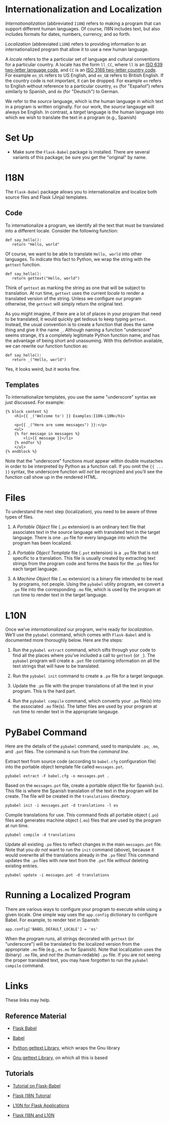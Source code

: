 Internationalization and Localization
=====================================

*Internationalization* (abbreviated `I18N`) refers to making a program
that can support different human languages. Of course, I18N includes
text, but also includes formats for dates, numbers, currency, and so
forth.

*Localization* (abbreviated `L10N`) refers to providing information to
an internationalized program that allow it to use a new human language.

A *locale* refers to the a particular set of language and cultural
conventions for a particular country. A locale has the form `ll_CC`,
where `ll` is an [ISO 639 two-letter language
code](https://en.wikipedia.org/wiki/ISO_639), and `CC` is an [ISO 3166
two-letter country code](https://en.wikipedia.org/wiki/ISO_3166). For
example `en_US` refers to US English, and `en_GB` refers to British
English. If the country code is not important, it can be dropped. For
example `en` refers to English without reference to a particular
country, `es` (for "Español") refers similarly to Spanish, and `de` (for
"Deutsch") to German.

We refer to the *source* language, which is the human language in which
text in a program is written originally. For our work, the *source*
langauge will always be English. In contrast, a *target* language is the
human language into which we wish to translate the text in a program
(e.g., Spanish)

Set Up
======

-   Make sure the `Flask-Babel` package is installed. There are several
    variants of this package; be sure you get the "original" by name.

I18N
====

The `Flask-Babel` package allows you to internationalize and localize
both source files and Flask (Jinja) templates.

Code
----

To internationalize a program, we identify all the text that must be
translated into a different locale. Consider the following function:

    def say_hello():
       return "Hello, world"

Of course, we want to be able to translate `Hello, world` into other
languages. To indicate this fact to Python, we wrap the string with the
`gettext` function.

    def say_hello():
       return gettext("Hello, world")

Think of `gettext` as marking the string as one that will be subject to
translation. At run time, `gettext` uses the current *locale* to render
a translated version of the string. Unless we configure our program
otherwise, the `gettext` will simply return the original text.

As you might imagine, if there are a lot of places in your program that
need to be translated, it would quickly get tedious to keep typing
`gettext`. Instead, the usual convention is to create a function that
does the same thing and give it the name `_`. Although naming a function
"underscore" seems strange, it’s a completely legitimate Python function
name, and has the advantage of being short and unassuming. With this
definition available, we can rewrite our function function as:

    def say_hello():
       return _("Hello, world")

Yes, it looks weird, but it works fine.

Templates
---------

To internationalize templates, you use the same "underscore" syntax we
just discussed. For example:

    {% block content %}
        <h1>{{ _('Welcome to') }} Examples:I18N-L10N</h1>

        <p>{{ _("Here are some messages") }}:</p>
        <ul>
        {% for message in messages %}
            <li>{{ message }}</li>
        {% endfor %}
        </ul>
    {% endblock %}

Note that the "underscore" functions *must* appear within double
mustaches in order to be interpreted by Python as a function call. If
you omit the `{{ ... }}` syntax, the underscore function will *not* be
recognized and you’ll see the function call show up in the rendered
HTML.

Files
=====

To understand the next step (localization), you need to be aware of
three types of files.

1.  A *Portable Object* file (`.po` extension) is an ordinary text file
    that associates text in the source language with translated text in
    the target language. There is one `.po` file for every language into
    which the program has been localized.

2.  A *Portable Object Template* file (`.pot` extension) is a `.po` file
    that is not specific to a translation. This file is usually created
    by extracting text strings from the program code and forms the basis
    for the `.po` files for each target language.

3.  A *Machine Object* file (`.mo` extension) is a binary file intended
    to be read by programs, not people. Using the `pybabel` utility
    program, we convert a `.po` file into the corresponding `.mo` file,
    which is used by the program at run time to render text in the
    target language.

L10N
====

Once we’ve *internationalized* our program, we’re ready for
*localization*. We’ll use the `pybabel` command, which comes with
`Flask-Babel` and is documented more thoroughly below. Here are the
steps:

1.  Run the `pybabel extract` command, which sifts through your code to
    find all the places where you’ve included a call to `gettext` (or
    `_`). The `pybabel` program will create a `.pot` file containing
    information on all the text strings that will have to be translated.

2.  Run the `pybabel init` command to create a `.po` file for a target
    language.

3.  Update the `.po` file with the proper translations of all the text
    in your program. This is the hard part.

4.  Run the `pybabel compile` command, which converts your `.po` file(s)
    into the associated `.mo` file(s). The latter files are used by your
    program at run time to render text in the appropriate langauge.

PyBabel Command
===============

Here are the details of the `pybabel` command, used to manipulate `.po`,
`.mo`, and `.pot` files. The command is run from the *command line*.

Extract text from source code (according to `babel.cfg` configuration
file) into the portable object template file called `messages.pot`.

    pybabel extract -F babel.cfg -o messages.pot .

Based on the `messages.pot` file, create a portable object file for
Spanish (`es`). This file is where the Spanish translation of the text
in the program will be create. The file will be created in the
`translations` directory.

    pybabel init -i messages.pot -d translations -l es

Compile translations for use. This command finds all portable object
(`.po`) files and generates machine object (`.mo`) files that are used
by the program at run time.

    pybabel compile -d translations

Update all existing `.po` files to reflect changes in the main
`messages.pot` file. Note that you *do not* want to run the `init`
command (above), because it would overwrite all the translations already
in the `.po` files! This command updates the `.po` files with *new* text
from the `.pot` file *without* deleting existing entries.

    pybabel update -i messages.pot -d translations

Running a Localized Program
===========================

There are various ways to configure your program to execute while using
a given locale. One simple way uses the `app.config` dictionary to
configure Babel. For example, to render text in Spanish:

    app.config['BABEL_DEFAULT_LOCALE'] = 'es'

When the program runs, all strings decorated with `gettext` (or
"underscore") will be translated to the localized version from the
appropriate `.mo` file (e.g., `es.mo` for Spanish). Note that
localization uses the (binary) `.mo` file, and *not* the (human-redable)
`.po` file. If you are not seeing the proper translated text, you may
have forgotten to run the `pybabel compile` command.

Links
=====

These links may help.

Reference Material
------------------

-   [Flask Babel](https://pythonhosted.org/Flask-Babel/)

-   [Babel](http://babel.pocoo.org/en/latest/)

-   [Python gettext
    Library](https://docs.python.org/2.7/library/gettext.html), which
    wraps the Gnu library

-   [Gnu gettext Library](https://www.gnu.org/software/gettext/), on
    which all this is based

Tutorials
---------

-   [Tutorial on
    Flask-Babel](https://blog.miguelgrinberg.com/post/the-flask-mega-tutorial-part-xiv-i18n-and-l10n)

-   [Flask I18N
    Tutorial](http://damyanon.net/flask-series-internationalization/)

-   [L10N for Flask
    Applications](http://phraseapp.com/blog/posts/python-localization-for-flask-applications/)

-   [Flask I18N and
    L10N](http://www.safaribooksonline.com/blog/2013/11/27/flask-internationalization-and-localization/)
